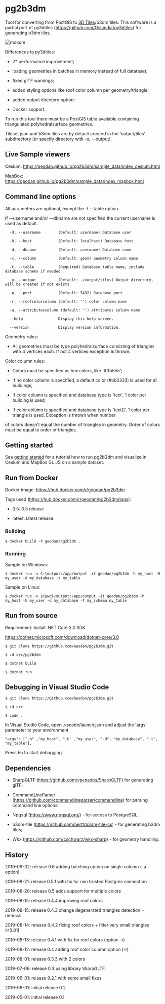 ﻿# pg2b3dm

Tool for converting from PostGIS to [3D Tiles](https://github.com/AnalyticalGraphicsInc/3d-tiles)/b3dm tiles. This software is a partial port of py3dtiles (https://github.com/Oslandia/py3dtiles) 
for generating b3dm tiles.

![mokum](https://user-images.githubusercontent.com/538812/63088752-24fa8000-bf56-11e9-9ba8-3273a21dfda0.png)

Differences to py3dtiles:

- 2* performance improvement;

- loading geometries in batches in memory instead of full datataset;

- fixed glTF warnings;

- added styling options like roof color column per geometry/triangle;

- added output directory option;

- Docker support.

To run this tool there must be a PostGIS table available containing triangulated polyhedralsurface geometries.

Tileset.json and b3dm tiles are by default created in the 'output/tiles' subdirectory (or specify directory with   -o, --output).

## Live Sample viewers

Cesium: https://geodan.github.io/pg2b3dm/sample_data/index_cesium.html

MapBox: https://geodan.github.io/pg2b3dm/sample_data/index_mapbox.html

## Command line options

All parameters are optional, except the -t --table option. 

If --username and/or --dbname are not specified the current username is used as default.

```
  -U, --username        (Default: username) Database user

  -h, --host            (Default: localhost) Database host

  -d, --dbname          (Default: username) Database name

  -c, --column          (Default: geom) Geometry column name

  -t, --table           (Required) Database table name, include database schema if needed

  -o, --output          (Default: ./output/tiles) Output directory, will be created if not exists

  -p, --port            (Default: 5432) Database port

  -r, --roofcolorcolumn (default: '') color column name

  -a, --attributescolumn (default: '') attributes column name 
  
  --help                Display this help screen.

  --version             Display version information.  
```

Geometry rules:

- All geometries must be type polyhedralsurface consisting of triangles with 4 vertices each. If not 4 vertices exception is thrown.

Color column rules:

- Colors must be specified as hex colors, like '#ff5555';

- If no color column is specified, a default color (#bb3333) is used for all buildings;

- If color column is specified and database type is 'text', 1 color per building is used;

- If color column is specified and database type is 'text[]', 1 color per triangle is used. Exception is thrown when number

of colors doesn't equal the number of triangles in geometry. Order of colors must be equal to order of triangles.


## Getting started

See [getting started](getting_started.md) for a tutorial how to run pg2b3dm and visualize in Cesium and MapBox GL JS on a sample dataset.

## Run from Docker

Docker image: https://hub.docker.com/r/geodan/pg2b3dm

Tags used (https://hub.docker.com/r/geodan/pg2b3dm/tags): 

- 0.5: 0.5 release

- latest: latest release


### Building

```
$ docker build -t geodan/pg2b3dm .
```

### Running

Sample on Windows: 

```
$ docker run -v C:\output:/app/output -it geodan/pg2b3dm -h my_host -U my_user -d my_database -t my_table
```

Sample on Linux:

```
$ docker run -v $(pwd)/output:/app/output -it geodan/pg2b3dm -h my_host -U my_user -d my_database -t my_schema.my_table
```

## Run from source

Requirement: Install .NET Core 3.0 SDK 

https://dotnet.microsoft.com/download/dotnet-core/3.0

```
$ git clone https://github.com/Geodan/pg2b3dm.git

$ cd src/pg2b3dm

$ dotnet build

$ dotnet run

```

## Debugging in Visual Studio Code

```
$ git clone https://github.com/Geodan/pg2b3dm.git

$ cd src

$ code .
```

In Visual Studio Code, open .vscode/launch.json and adjust the 'args' parameter to your environment

```
"args": ["-h" ,"my_host", "-U" ,"my_user", "-d", "my_database", "-t", "my_table"],            
```

Press F5 to start debugging.

## Dependencies

- SharpGLTF (https://github.com/vpenades/SharpGLTF) for generating glTF;

- CommandLineParser (https://github.com/commandlineparser/commandline) for parsing command line options;

- Npgsql (https://www.npgsql.org/) - for access to PostgreSQL;

- b3dm-tile (https://github.com/bertt/b3dm-tile-cs) - for generating b3dm files;

- Wkx (https://github.com/cschwarz/wkx-sharp) - for geometry handling.


## History

2019-09-02: release 0.6 adding batching option on single column (-a option)

2019-08-21: release 0.5.1 with fix for non trusted Postgres connection

2019-08-20: release 0.5 adds support for multiple colors

2019-08-15: release 0.4.4 improving roof colors

2019-08-15: release 0.4.3 change degenerated triangles detection + removal

2019-08-14: release 0.4.2 fixing roof colors + filter very small triangles (<0.01)

2019-08-13: release 0.4.1 with fix for roof colors (option -r)

2019-08-12: release 0.4 adding roof color column option (-r)

2019-08-01: release 0.3.3 with 2 colors

2019-07-09: release 0.3 using library SharpGLTF

2019-06-01: release 0.2.1 with some small fixes

2019-06-01: initial release 0.2

2019-05-01: initial release 0.1

